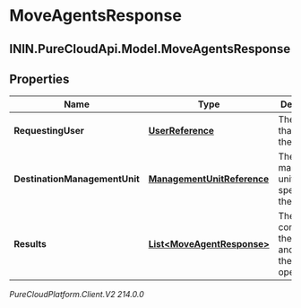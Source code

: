 # MoveAgentsResponse

## ININ.PureCloudApi.Model.MoveAgentsResponse

## Properties

|Name | Type | Description | Notes|
|------------ | ------------- | ------------- | -------------|
| **RequestingUser** | [**UserReference**](UserReference) | The user that made the request | [optional] |
| **DestinationManagementUnit** | [**ManagementUnitReference**](ManagementUnitReference) | The management unit specified on the request | [optional] |
| **Results** | [**List&lt;MoveAgentResponse&gt;**](MoveAgentResponse) | The list containing the agent and result of the move operation | [optional] |



_PureCloudPlatform.Client.V2 214.0.0_
